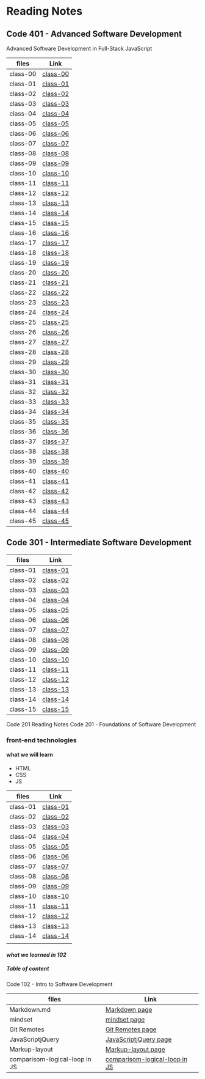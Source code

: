 # Reading Notes

## Code 401 - Advanced Software Development

Advanced Software Development in Full-Stack JavaScript

| files | Link |
| ---  | --- |
| class-00  |  [class-00](https://areenjaradat.github.io/reading-notes/code-401/class-00)   |
| class-01  |  [class-01](https://areenjaradat.github.io/reading-notes/code-401/class-01)   |
| class-02  |  [class-02](https://areenjaradat.github.io/reading-notes/code-401/class-02)   |
| class-03  |  [class-03](https://areenjaradat.github.io/reading-notes/code-401/class-03)   |
| class-04  |  [class-04](https://areenjaradat.github.io/reading-notes/code-401/class-04)   |
| class-05  |  [class-05](https://areenjaradat.github.io/reading-notes/code-401/class-05)   |
| class-06  |  [class-06](https://areenjaradat.github.io/reading-notes/code-401/class-06)   |
| class-07  |  [class-07](https://areenjaradat.github.io/reading-notes/code-401/class-07)   |
| class-08  |  [class-08](https://areenjaradat.github.io/reading-notes/code-401/class-08)   |
| class-09  |  [class-09]()   |
| class-10  |  [class-10]()   |
| class-11  |  [class-11]()   |
| class-12  |  [class-12]()   |
| class-13  |  [class-13]()   |
| class-14  |  [class-14]()   |
| class-15  |  [class-15]()   |
| class-16  |  [class-16]()   |
| class-17  |  [class-17]()   |
| class-18  |  [class-18]()   |
| class-19  |  [class-19]()   |
| class-20  |  [class-20]()   |
| class-21  |  [class-21]()   |
| class-22  |  [class-22]()   |
| class-23  |  [class-23]()   |
| class-24  |  [class-24]()   |
| class-25  |  [class-25]()   |
| class-26  |  [class-26]()   |
| class-27  |  [class-27]()   |
| class-28  |  [class-28]()   |
| class-29  |  [class-29]()   |
| class-30  |  [class-30]()   |
| class-31  |  [class-31]()   |
| class-32  |  [class-32]()   |
| class-33  |  [class-33]()   |
| class-34  |  [class-34]()   |
| class-35  |  [class-35]()   |
| class-36  |  [class-36]()   |
| class-37  |  [class-37]()   |
| class-38  |  [class-38]()   |
| class-39  |  [class-39]()   |
| class-40  |  [class-40]()   |
| class-41  |  [class-41]()   |
| class-42  |  [class-42]()   |
| class-43  |  [class-43]()   |
| class-44  |  [class-44]()   |
| class-45  |  [class-45]()   |

## Code 301 - Intermediate Software Development

| files | Link |
| ---  | --- |
| class-01  |  [class-01](https://areenjaradat.github.io/reading-notes/code-301/class-01)   |
| class-02  |  [class-02](https://areenjaradat.github.io/reading-notes/code-301/class-02)   |
| class-03  |  [class-03](https://areenjaradat.github.io/reading-notes/code-301/class-03)   |
| class-04  |  [class-04](https://areenjaradat.github.io/reading-notes/code-301/class-04)   |
| class-05  |  [class-05](https://areenjaradat.github.io/reading-notes/code-301/class-05)   |
| class-06  |  [class-06](https://areenjaradat.github.io/reading-notes/code-301/class-06)   |
| class-07  |  [class-07](https://areenjaradat.github.io/reading-notes/code-301/class-07)   |
| class-08  |  [class-08](https://areenjaradat.github.io/reading-notes/code-301/class-08)   |
| class-09  |  [class-09](https://areenjaradat.github.io/reading-notes/code-301/class-09)   |
| class-10  |  [class-10](https://areenjaradat.github.io/reading-notes/code-301/class-10)   |
| class-11  |  [class-11](https://areenjaradat.github.io/reading-notes/code-301/class-11)   |
| class-12  |  [class-12](https://areenjaradat.github.io/reading-notes/code-301/class-12)   |
| class-13  |  [class-13](https://areenjaradat.github.io/reading-notes/code-301/class-13)   |
| class-14  |  [class-14](https://areenjaradat.github.io/reading-notes/code-301/class-14)   |
| class-15  |  [class-15](https://areenjaradat.github.io/reading-notes/code-301/class-15)   |

Code 201 Reading Notes
Code 201 - Foundations of Software Development

### front-end technologies

#### what we will learn

* HTML
* CSS
* JS

| files | Link |
| ---  | --- |
| class-01  |  [class-01](https://areenjaradat.github.io/reading-notes/code-201/class-01)   |
| class-02  |  [class-02](https://areenjaradat.github.io/reading-notes/code-201/class-02)   |
| class-03  |  [class-03](https://areenjaradat.github.io/reading-notes/code-201/class-03)   |
| class-04  |  [class-04](https://areenjaradat.github.io/reading-notes/code-201/class-04)   |
| class-05  |  [class-05](https://areenjaradat.github.io/reading-notes/code-201/class-05)   |
| class-06  |  [class-06](https://areenjaradat.github.io/reading-notes/code-201/class-06)   |
| class-07  |  [class-07](https://areenjaradat.github.io/reading-notes/code-201/class-07)   |
| class-08  |  [class-08](https://areenjaradat.github.io/reading-notes/code-201/class-08)   |
| class-09  |  [class-09](https://areenjaradat.github.io/reading-notes/code-201/class-09)   |
| class-10  |  [class-10](https://areenjaradat.github.io/reading-notes/code-201/class-10)   |
| class-11  |  [class-11](https://areenjaradat.github.io/reading-notes/code-201/class-11)   |
| class-12  |  [class-12](https://areenjaradat.github.io/reading-notes/code-201/class-12)   |
| class-13  |  [class-13](https://areenjaradat.github.io/reading-notes/code-201/class-13)   |
| class-14  |  [class-14](https://areenjaradat.github.io/reading-notes/code-201/class-14)   |
| |  |

#### *what we learned in  102*

##### Table of content

Code 102 - Intro to Software Development

| files | Link |
| ---  | --- |
| Markdown.md                  |[Markdown page](https://areenjaradat.github.io/reading-notes/code-102/Markdown) |
| mindset                      | [mindset page](https://areenjaradat.github.io/reading-notes/code-102/mindset) |
|Git Remotes                   | [Git Remotes page](https://areenjaradat.github.io/reading-notes/code-102/Remotes) |
| JavaScriptjQuery             | [JavaScriptjQuery page](https://areenjaradat.github.io/reading-notes/code-102/JavaScriptjQuery) |
| Markup-layout                 | [Markup-layout page](https://areenjaradat.github.io/reading-notes/code-102/Markup-layout) |
| comparisom-logical-loop in JS | [comparisom-logical-loop in JS](https://areenjaradat.github.io/reading-notes/code-102/comp-log-loop) |
